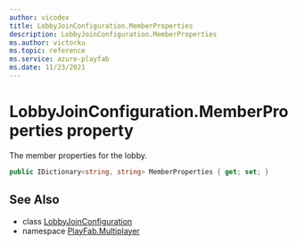 ```yaml
---
author: vicodex
title: LobbyJoinConfiguration.MemberProperties
description: LobbyJoinConfiguration.MemberProperties
ms.author: victorku
ms.topic: reference
ms.service: azure-playfab
ms.date: 11/23/2021
---
```


# LobbyJoinConfiguration.MemberProperties property

The member properties for the lobby.

```csharp
public IDictionary<string, string> MemberProperties { get; set; }
```

## See Also

* class [LobbyJoinConfiguration](../LobbyJoinConfiguration.md)
* namespace [PlayFab.Multiplayer](../../PlayFabMultiplayerSDK.md)

